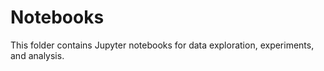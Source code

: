 # Notebooks

This folder contains Jupyter notebooks for data exploration, experiments, and analysis.
